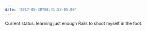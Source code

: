 ```yaml
---
date: '2017-05-30T08:41:53-05:00'
---
```

Current status: learning just enough Rails to shoot myself in the foot.
